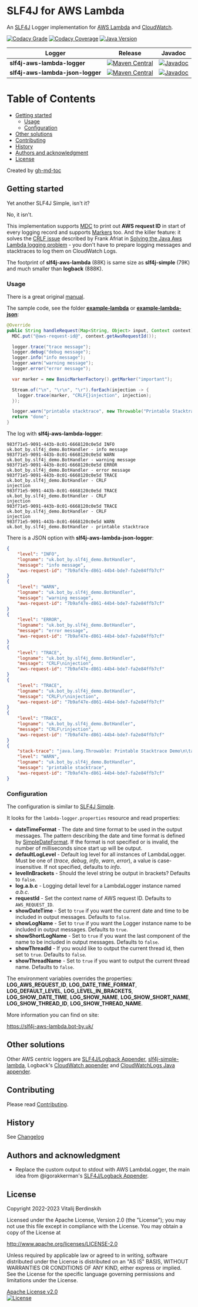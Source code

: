 # SLF4J for AWS Lambda

An [SLF4J][] Logger implementation for [AWS Lambda][lambda] and [CloudWatch][cloudwatch].

[![Codacy Grade](https://app.codacy.com/project/badge/Grade/dda626a02daf464c94aa10955a6b8f6b)](https://www.codacy.com/gl/bot-by/slf4j-aws-lambda/dashboard?utm_source=gitlab.com&utm_medium=referral&utm_content=bot-by/slf4j-aws-lambda&utm_campaign=Badge_Grade)
[![Codacy Coverage](https://app.codacy.com/project/badge/Coverage/dda626a02daf464c94aa10955a6b8f6b)](https://www.codacy.com/gl/bot-by/slf4j-aws-lambda/dashboard?utm_source=gitlab.com&utm_medium=referral&utm_content=bot-by/slf4j-aws-lambda&utm_campaign=Badge_Coverage)
[![Java Version](https://img.shields.io/static/v1?label=java&message=11&color=blue&logo=java&logoColor=E23D28)](https://www.oracle.com/java/technologies/javase-jdk11-downloads.html)

| Logger | Release | Javadoc |
|---|---|---|
| **slf4j-aws-lambda-logger** | [![Maven Central](https://img.shields.io/maven-central/v/uk.bot-by/slf4j-aws-lambda-logger)](https://search.maven.org/artifact/uk.bot-by/slf4j-aws-lambda-logger) | [![Javadoc](https://javadoc.io/badge2/uk.bot-by/slf4j-aws-lambda-logger/javadoc.svg)](https://javadoc.io/doc/uk.bot-by/slf4j-aws-lambda-logger) |
| **slf4j-aws-lambda-json-logger** | [![Maven Central](https://img.shields.io/maven-central/v/uk.bot-by/slf4j-aws-lambda-json-logger)](https://search.maven.org/artifact/uk.bot-by/slf4j-aws-lambda-json-logger) | [![Javadoc](https://javadoc.io/badge2/uk.bot-by/slf4j-aws-lambda-json-logger/javadoc.svg)](https://javadoc.io/doc/uk.bot-by/slf4j-aws-lambda-json-logger) |


Table of Contents
=================

   * [Getting started](#getting-started)
      * [Usage](#usage)
      * [Configuration](#configuration)
   * [Other solutions](#other-solutions)
   * [Contributing](#contributing)
   * [History](#history)
   * [Authors and acknowledgment](#authors-and-acknowledgment)
   * [License](#license)

Created by [gh-md-toc](https://github.com/ekalinin/github-markdown-toc)

## Getting started

Yet another SLF4J Simple, isn't it?

No, it isn't.

This implementation supports [MDC][mdc] to print out **AWS request ID** in start of every logging
record and supports [Markers][marker] too. And the killer feature: it solves
the [CRLF issue](https://twitter.com/ben11kehoe/status/1264597451010433025) described by
Frank Afriat in [Solving the Java Aws Lambda logging problem][aws-lambda-logging-problem] - you
don't have to prepare logging messages and stacktraces to log them on CloudWatch Logs.

The footprint of **slf4j-aws-lambda** (88K) is same size as **slf4j-simple** (79K) and much smaller
than **logback** (888K).

### Usage

There is a great original [manual][manual].

The sample code, see the folder **[example-lambda](example-lambda)** or **[example-lambda-json](example-lambda-json)**:

```java
@Override
public String handleRequest(Map<String, Object> input, Context context) {
  MDC.put("@aws-request-id@", context.getAwsRequestId());

  logger.trace("trace message");
  logger.debug("debug message");
  logger.info("info message");
  logger.warn("warning message");
  logger.error("error message");

  var marker = new BasicMarkerFactory().getMarker("important");

  Stream.of("\n", "\r\n", "\r").forEach(injection -> {
    logger.trace(marker, "CRLF{}injection", injection);
  });

  logger.warn("printable stacktrace", new Throwable("Printable Stacktrace Demo"));
  return "done";
}
```

The log with **slf4j-aws-lambda-logger**:

```log
983f71e5-9091-443b-8c01-6668120c0e5d INFO uk.bot_by.slf4j_demo.BotHandler - info message
983f71e5-9091-443b-8c01-6668120c0e5d WARN uk.bot_by.slf4j_demo.BotHandler - warning message
983f71e5-9091-443b-8c01-6668120c0e5d ERROR uk.bot_by.slf4j_demo.BotHandler - error message
983f71e5-9091-443b-8c01-6668120c0e5d TRACE uk.bot_by.slf4j_demo.BotHandler - CRLF
injection
983f71e5-9091-443b-8c01-6668120c0e5d TRACE uk.bot_by.slf4j_demo.BotHandler - CRLF
injection
983f71e5-9091-443b-8c01-6668120c0e5d TRACE uk.bot_by.slf4j_demo.BotHandler - CRLF
injection
983f71e5-9091-443b-8c01-6668120c0e5d WARN uk.bot_by.slf4j_demo.BotHandler - printable stacktrace
```

There is a JSON option with **slf4j-aws-lambda-json-logger**:
```json
{
    "level": "INFO",
    "logname": "uk.bot_by.slf4j_demo.BotHandler",
    "message": "info message",
    "aws-request-id": "7b9af47e-d861-44b4-bde7-fa2e84ffb7cf"
}
{
    "level": "WARN",
    "logname": "uk.bot_by.slf4j_demo.BotHandler",
    "message": "warning message",
    "aws-request-id": "7b9af47e-d861-44b4-bde7-fa2e84ffb7cf"
}
{
    "level": "ERROR",
    "logname": "uk.bot_by.slf4j_demo.BotHandler",
    "message": "error message",
    "aws-request-id": "7b9af47e-d861-44b4-bde7-fa2e84ffb7cf"
}
{
    "level": "TRACE",
    "logname": "uk.bot_by.slf4j_demo.BotHandler",
    "message": "CRLF\ninjection",
    "aws-request-id": "7b9af47e-d861-44b4-bde7-fa2e84ffb7cf"
}
{
    "level": "TRACE",
    "logname": "uk.bot_by.slf4j_demo.BotHandler",
    "message": "CRLF\r\ninjection",
    "aws-request-id": "7b9af47e-d861-44b4-bde7-fa2e84ffb7cf"
}
{
    "level": "TRACE",
    "logname": "uk.bot_by.slf4j_demo.BotHandler",
    "message": "CRLF\rinjection",
    "aws-request-id": "7b9af47e-d861-44b4-bde7-fa2e84ffb7cf"
}
{
    "stack-trace": "java.lang.Throwable: Printable Stacktrace Demo\n\tat uk.bot_by.slf4j_demo.BotHandler.handleRequest(BotHandler.java:36)\n\tat uk.bot_by.slf4j_demo.BotHandler.handleRequest(BotHandler.java:12)\n\tat lambdainternal.EventHandlerLoader$PojoHandlerAsStreamHandler.handleRequest(EventHandlerLoader.java:205)\n\tat lambdainternal.EventHandlerLoader$2.call(EventHandlerLoader.java:905)\n\tat lambdainternal.AWSLambda.startRuntime(AWSLambda.java:261)\n\tat lambdainternal.AWSLambda.startRuntime(AWSLambda.java:200)\n\tat lambdainternal.AWSLambda.main(AWSLambda.java:194)\n",
    "level": "WARN",
    "logname": "uk.bot_by.slf4j_demo.BotHandler",
    "message": "printable stacktrace",
    "aws-request-id": "7b9af47e-d861-44b4-bde7-fa2e84ffb7cf"
}
```

### Configuration

The configuration is similar to [SLF4J Simple][slf4j-simple].

It looks for the `lambda-logger.properties` resource and read properties:

* **dateTimeFormat** - The date and time format to be used in the output messages. The pattern
  describing the date and time format is defined by [SimpleDateFormat][]. If the format is not
  specified or is invalid, the number of milliseconds since start up will be output.
* **defaultLogLevel** - Default log level for all instances of LambdaLogger.
  Must be one of (_trace_, _debug_, _info_, _warn_, _error_), a value is case-insensitive.
  If not specified, defaults to _info_.
* **levelInBrackets** - Should the level string be output in brackets? Defaults to `false`.
* **log.a.b.c** - Logging detail level for a LambdaLogger instance named _a.b.c_.
* **requestId** - Set the context name of AWS request ID. Defaults to `AWS_REQUEST_ID`.
* **showDateTime** - Set to `true` if you want the current date and time to be included in output
  messages. Defaults to `false`.
* **showLogName** - Set to `true` if you want the Logger instance name to be included in output
  messages. Defaults to `true`.
* **showShortLogName** - Set to `true` if you want the last component of the name to be included in
  output messages. Defaults to `false`.
* **showThreadId** - If you would like to output the current thread id, then set to `true`.
  Defaults to `false`.
* **showThreadName** - Set to `true` if you want to output the current thread name.
  Defaults to `false`.

The environment variables overrides the properties: **LOG_AWS_REQUEST_ID**,
**LOG_DATE_TIME_FORMAT**, **LOG_DEFAULT_LEVEL**, **LOG_LEVEL_IN_BRACKETS**, **LOG_SHOW_DATE_TIME**,
**LOG_SHOW_NAME**, **LOG_SHOW_SHORT_NAME**, **LOG_SHOW_THREAD_ID**, **LOG_SHOW_THREAD_NAME**.

More information you can find on site:

https://slf4j-aws-lambda.bot-by.uk/

## Other solutions

Other AWS centric loggers are [SLF4J/Logback Appender][awslambda-logback], [slf4j-simple-lambda][],
Logback's [CloudWatch appender][cloudwatch-appender] and [CloudWatchLogs Java appender][cloudwatchlogs-java-appender].

## Contributing

Please read [Contributing](contributing.md).

## History

See [Changelog](changelog.md)

## Authors and acknowledgment

- Replace the custom output to stdout with AWS LambdaLogger, the main idea from @igorakkerman's [SLF4J/Logback Appender][awslambda-logback].


## License

Copyright 2022-2023 Vitalij Berdinskih

Licensed under the Apache License, Version 2.0 (the "License");
you may not use this file except in compliance with the License.
You may obtain a copy of the License at

http://www.apache.org/licenses/LICENSE-2.0

Unless required by applicable law or agreed to in writing, software
distributed under the License is distributed on an "AS IS" BASIS,
WITHOUT WARRANTIES OR CONDITIONS OF ANY KIND, either express or implied.
See the License for the specific language governing permissions and
limitations under the License.

[Apache License v2.0](LICENSE)  
[![License](https://img.shields.io/badge/license-Apache%202.0-blue.svg?style=flat)](http://www.apache.org/licenses/LICENSE-2.0.html)

[SLF4J]: https://www.slf4j.org/

[lambda]: https://aws.amazon.com/lambda/

[cloudwatch]: https://aws.amazon.com/cloudwatch/

[mdc]: https://www.slf4j.org/manual.html#mdc "Mapped Diagnostic Context (MDC)"

[marker]: https://www.slf4j.org/apidocs/org/slf4j/Marker.html

[aws-lambda-logging-problem]: https://frank-afriat.medium.com/solving-the-java-aws-lambda-logging-problem-305b06df457f

[manual]: https://www.slf4j.org/manual.html "SLF4J user manual"

[slf4j-simple]: https://www.slf4j.org/api/org/slf4j/simple/SimpleLogger.html

[SimpleDateFormat]: https://docs.oracle.com/en/java/javase/11/docs/api/java.base/java/text/SimpleDateFormat.html

[awslambda-logback]: https://github.com/jlib-framework/jlib-awslambda-logback

[slf4j-simple-lambda]: https://github.com/microlam-io/slf4j-simple-lambda

[cloudwatch-appender]: https://github.com/sndyuk/logback-more-appenders

[cloudwatchlogs-java-appender]: https://github.com/boxfuse/cloudwatchlogs-java-appender

